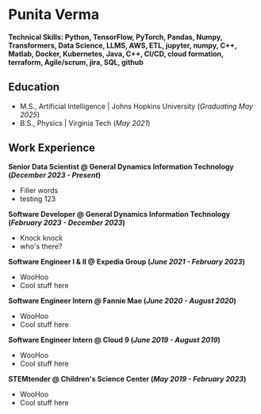 # Punita Verma
#### Technical Skills: Python, TensorFlow, PyTorch, Pandas, Numpy, Transformers, Data Science, LLMS, AWS, ETL, jupyter, numpy, C++, Matlab, Docker, Kubernetes, Java, C++, CI/CD, cloud formation, terraform, Agile/scrum, jira, SQL, github

## Education
- M.S., Artificial Intelligence	| Johns Hopkins University (_Graduating May 2025_)	 			        		
- B.S., Physics | Virginia Tech (_May 2021_)

## Work Experience
**Senior Data Scientist @ General Dynamics Information Technology (_December 2023 - Present_)**
- Filler words
- testing 123

**Software Developer @ General Dynamics Information Technology (_February 2023 - December 2023_)**
- Knock knock
- who's there?
  
**Software Engineer I & II @ Expedia Group (_June 2021 - February 2023_)**
- WooHoo
- Cool stuff here

**Software Engineer Intern @ Fannie Mae (_June 2020 - August 2020_)**
- WooHoo
- Cool stuff here

**Software Engineer Intern @ Cloud 9  (_June 2019 - August 2019_)**
- WooHoo
- Cool stuff here

**STEMtender @ Children's Science Center (_May 2019  - February 2023_)**
- WooHoo
- Cool stuff here
  


